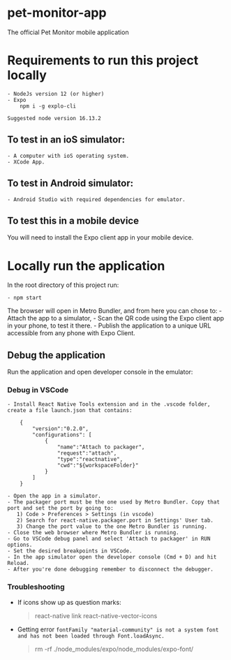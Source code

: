 # pet-monitor-app

The official Pet Monitor mobile application

# Requirements to run this project locally

    - NodeJs version 12 (or higher)
    - Expo
        npm i -g explo-cli

    Suggested node version 16.13.2

## To test in an ioS simulator:

    - A computer with ioS operating system.
    - XCode App.

## To test in Android simulator:

    - Android Studio with required dependencies for emulator.

## To test this in a mobile device

You will need to install the Expo client app in your mobile device.

# Locally run the application

In the root directory of this project run:

    - npm start

The browser will open in Metro Bundler, and from here you can chose to: - Attach the app to a simulator, - Scan the QR code using the Expo client app in your phone, to test it there. - Publish the application to a unique URL accessible from any phone with Expo Client.

## Debug the application

Run the application and open developer console in the emulator:

### Debug in VSCode

    - Install React Native Tools extension and in the .vscode folder, create a file launch.json that contains:

        {
            "version":"0.2.0",
            "configurations": [
                {
                    "name":"Attach to packager",
                    "request":"attach",
                    "type":"reactnative",
                    "cwd":"${workspaceFolder}"
                }
            ]
        }

    - Open the app in a simulator.
    - The packager port must be the one used by Metro Bundler. Copy that port and set the port by going to:
       1) Code > Preferences > Settings (in vscode)
       2) Search for react-native.packager.port in Settings' User tab.
       3) Change the port value to the one Metro Bundler is running.
    - Close the web browser where Metro Bundler is running.
    - Go to VSCode debug panel and select 'Attach to packager' in RUN options.
    - Set the desired breakpoints in VSCode.
    - In the app simulator open the developer console (Cmd + D) and hit Reload.
    - After you're done debugging remember to disconnect the debugger.

### Troubleshooting

- If icons show up as question marks:
  > react-native link react-native-vector-icons

- Getting error `fontFamily "material-community" is not a system font and has not been loaded through Font.loadAsync.`
  > rm -rf ./node_modules/expo/node_modules/expo-font/